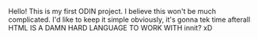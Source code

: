 Hello!
This is my first ODIN project. I believe this won't be much complicated. I'd like to keep it simple obviously, it's gonna tek time afterall HTML IS A DAMN HARD LANGUAGE TO WORK WITH innit? xD
